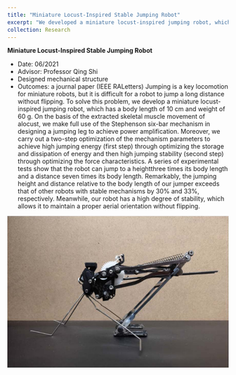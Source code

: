```yaml
---
title: "Miniature Locust-Inspired Stable Jumping Robot"
excerpt: "We developed a miniature locust-inspired jumping robot, which has a body length of 10 cm and weight of 60 g. The robot achieved a jump height of 3 BLs (30 cm) and a jump distance of 7 BLs (70 cm).<div align=center><img src='/images/Jump.png'></div>"
collection: Research
---
```


**Miniature Locust-Inspired Stable Jumping Robot** 
* Date: 06/2021
* Advisor: Professor Qing Shi
* Designed mechanical structure
* Outcomes: a journal paper (IEEE RALetters)
Jumping is a key locomotion for miniature robots, but it is difficult for a robot to jump a long distance without flipping. To solve this problem, we develop a miniature locust-inspired jumping robot, which has a body length of 10 cm and weight of 60 g. On the basis of the extracted skeletal muscle movement of alocust, we make full use of the Stephenson six-bar mechanism in designing a jumping leg to achieve power amplification. Moreover, we carry out a two-step optimization of the mechanism parameters to achieve high jumping energy (first step) through optimizing the storage and dissipation of energy and then high jumping stability (second step) through optimizing the force characteristics. A series of experimental tests show that the robot can jump to a heightthree times its body length and a distance seven times its body length. Remarkably, the jumping height and distance relative to the body length of our jumper exceeds that of other robots with stable mechanisms by 30% and 33%, respectively. Meanwhile, our robot has a high degree of stability, which allows it to maintain a proper aerial orientation without flipping.
<div align=center><img src='/images/Jump.png'></div>
